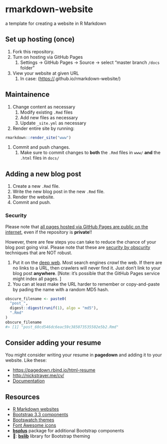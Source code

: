 
<!-- README.md is generated from README.Rmd. Please edit that file -->

# rmarkdown-website

<!-- badges: start -->
<!-- badges: end -->

a template for creating a website in R Markdown

## Set up hosting (once)

1.  Fork this repository.
2.  Turn on hosting via GitHub Pages
    1.  Settings -&gt; GitHub Pages -&gt; Source -&gt; select “master
        branch `/docs` folder”
3.  View your website at given URL
    1.  In case:
        (<https://><YOUR-GITHUB-USERNAME>.github.io/rmarkdown-website/)

## Maintainence

1.  Change content as necessary
    1.  Modify existing `.Rmd` files
    2.  Add new files as necessary
    3.  Update `_site.yml` as necessary
2.  Render entire site by running:

``` r
rmarkdown::render_site("www")
```

1.  Commit and push changes.
    1.  Make sure to commit changes to **both** the `.Rmd` files in
        `www/` **and** the `.html` files in `docs/`

## Adding a new blog post

1.  Create a new `.Rmd` file.
2.  Write the new blog post in the new `.Rmd` file.
3.  Render the website.
4.  Commit and push.

### Security

Please note that [all pages hosted via GitHub Pages are public on the
internet](https://docs.github.com/en/github/working-with-github-pages/about-github-pages),
even if the repository is **private**!!

However, there are few steps you can take to reduce the chance of your
blog post going viral. Please note that these are [security by
obscurity](https://en.wikipedia.org/wiki/Security_through_obscurity)
techniques that are NOT robust.

1.  Put it on the [deep web](https://en.wikipedia.org/wiki/Deep_web).
    Most search engines *crawl* the web. If there are no links to a URL,
    then crawlers will never find it. Just don’t link to your blog post
    **anywhere**. \[Note: it’s possible that the GitHub Pages service
    might index all pages. \]
2.  You can at least make the URL harder to remember or copy-and-paste
    by pading the name with a random MD5 hash.

``` r
obscure_filename <- paste0(
  "post_",
  digest::digest(runif(1), algo = "md5"),
  ".Rmd"
)
obscure_filename
#> [1] "post_60cd546dc6eac59c385073535502e5b2.Rmd"
```

## Consider adding your resume

You might consider writing your resume in **pagedown** and adding it to
your website. Like these:

-   <https://pagedown.rbind.io/html-resume>
-   <http://nickstrayer.me/cv/>
-   [Documentation](https://pagedown.rbind.io/#fig:resume-relaxed)

## Resources

-   [R Markdown
    websites](https://bookdown.org/yihui/rmarkdown/rmarkdown-site.html)
-   [Bootstrap 3.3
    components](https://getbootstrap.com/docs/3.3/components/)
-   [Bootswatch themes](https://bootswatch.com/3/)
-   [Font Awesome icons](https://fontawesome.com/icons?d=gallery&m=free)
-   [**bsplus**](https://ijlyttle.github.io/bsplus/articles/bsplus.html)
    package for additional Bootstrap components
-   📣: [**bslib**](https://rstudio.github.io/bslib/) library for
    Bootstrap theming
